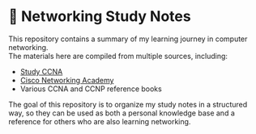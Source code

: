 # 📘 Networking Study Notes

This repository contains a summary of my learning journey in computer networking.  
The materials here are compiled from multiple sources, including:

- [Study CCNA](https://study-ccna.com/)
- [Cisco Networking Academy](https://www.netacad.com/)
- Various CCNA and CCNP reference books

The goal of this repository is to organize my study notes in a structured way, so they can be used as both a personal knowledge base and a reference for others who are also learning networking.

